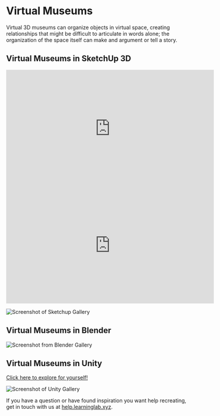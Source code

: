 # Virtual Museums
Virtual 3D museums can organize objects in virtual space, creating relationships that might be difficult to articulate in words alone; the organization of the space itself can make and argument or tell a story.

## Virtual Museums in SketchUp 3D
<iframe width="560" height="315" src="https://www.youtube.com/embed/Fnac89LWynA" frameborder="0" allow="accelerometer; autoplay; clipboard-write; encrypted-media; gyroscope; picture-in-picture" allowfullscreen></iframe>

<iframe width="560" height="315" src="https://www.youtube.com/embed/BQEbQ5qTE_w" frameborder="0" allow="accelerometer; autoplay; clipboard-write; encrypted-media; gyroscope; picture-in-picture" allowfullscreen></iframe>

![Screenshot of Sketchup Gallery](https://files.slack.com/files-pri/T0HTW3H0V-F01NLMNNMU4/sketchupgallery.png?pub_secret=020f61dc17)

## Virtual Museums in Blender

![Screenshot from Blender Gallery](https://files.slack.com/files-pri/T0HTW3H0V-F01N7MWD97G/blendergallerytile.png?pub_secret=7619e8d151)

## Virtual Museums in Unity

[Click here to explore for yourself!](https://caseycann.github.io/yokai-gallery/index.html)

![Screenshot of Unity Gallery](https://files.slack.com/files-pri/T0HTW3H0V-F01N7KLSUMU/screen_shot_2021-02-17_at_11.32.22_am.png?pub_secret=7132670490)

If you have a question or have found inspiration you want help recreating, get in touch with us at [help.learninglab.xyz](http://help.learninglab.xyz).
